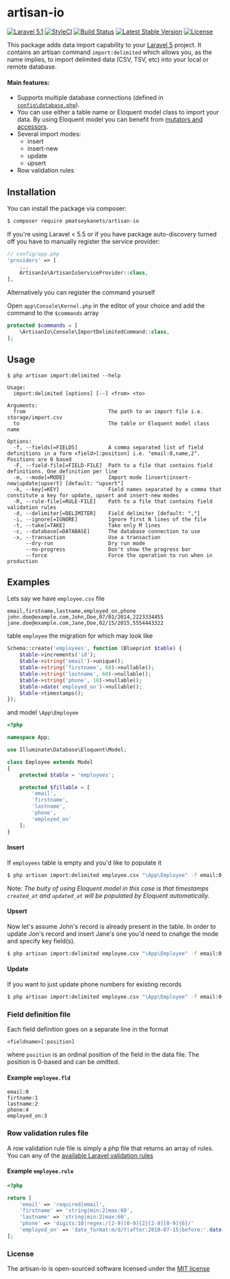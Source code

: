 # artisan-io

[![Laravel 5.1](https://img.shields.io/badge/Laravel-5.1-orange.svg)](http://laravel.com)
[![StyleCI](https://styleci.io/repos/39307509/shield)](https://styleci.io/repos/39307509)
[![Build Status](https://travis-ci.org/pmatseykanets/artisan-io.svg)](https://travis-ci.org/pmatseykanets/artisan-io)
[![Latest Stable Version](https://poser.pugx.org/pmatseykanets/artisan-io/v/stable)](https://packagist.org/packages/pmatseykanets/artisan-io)
[![License](https://poser.pugx.org/pmatseykanets/artisan-io/license)](https://packagist.org/packages/pmatseykanets/artisan-io)

This package adds data import capability to your [Laravel 5](http://laravel.com/docs/5.1) project. It contains an artisan command `import:delimited` which allows you, as the name implies, to import delimited data (CSV, TSV, etc) into your local or remote database.

#### Main features:

- Supports multiple database connections (defined in [`config\database.php`](http://laravel.com/docs/5.1/database#introduction)).
- You can use either a table name or Eloquent model class to import your data. By using Eloquent model you can benefit from [mutators and accessors](http://laravel.com/docs/5.1/eloquent-mutators).
- Several import modes:
  - insert
  - insert-new
  - update
  - upsert
- Row validation rules


## Installation

You can install the package via composer:

```bash
$ composer require pmatseykanets/artisan-io
```

If you're using Laravel < 5.5 or if you have package auto-discovery turned off you have to manually register the service provider:

```php
// config/app.php
'providers' => [
    ...
    ArtisanIo\ArtisanIoServiceProvider::class,
],
```

Alternatively you can register the command yourself

Open `app\Console\Kernel.php` in the editor of your choice and add the command to the `$commands` array

```php
protected $commands = [
    \ArtisanIo\Console\ImportDelimitedCommand::class,
];
```

## Usage

```
$ php artisan import:delimited --help

Usage:
  import:delimited [options] [--] <from> <to>

Arguments:
  from                           The path to an import file i.e. storage/import.csv
  to                             The table or Eloquent model class name

Options:
  -f, --fields[=FIELDS]          A comma separated list of field definitions in a form <field>[:position] i.e. "email:0,name,2". Positions are 0 based
  -F, --field-file[=FIELD-FILE]  Path to a file that contains field definitions. One definition per line
  -m, --mode[=MODE]              Import mode [insert|insert-new|update|upsert] [default: "upsert"]
  -k, --key[=KEY]                Field names separated by a comma that constitute a key for update, upsert and insert-new modes
  -R, --rule-file[=RULE-FILE]    Path to a file that contains field validation rules
  -d, --delimiter[=DELIMITER]    Field delimiter [default: ","]
  -i, --ignore[=IGNORE]          Ignore first N lines of the file
  -t, --take[=TAKE]              Take only M lines
  -c, --database[=DATABASE]      The database connection to use
  -x, --transaction              Use a transaction
      --dry-run                  Dry run mode
      --no-progress              Don't show the progress bar
      --force                    Force the operation to run when in production
```

## Examples

Lets say we have `employee.csv` file

```text
email,firstname,lastname,employed_on,phone
john.doe@example.com,John,Doe,07/01/2014,2223334455
jane.doe@example.com,Jane,Doe,02/15/2015,5554443322
```

table `employee` the migration for which may look like

```php
Schema::create('employees', function (Blueprint $table) {
    $table->increments('id');
    $table->string('email')->unique();
    $table->string('firstname', 60)->nullable();
    $table->string('lastname', 60)->nullable();
    $table->string('phone', 10)->nullable();
    $table->date('employed_on')->nullable();
    $table->timestamps();
});

```

and model `\App\Employee`

```php
<?php

namespace App;

use Illuminate\Database\Eloquent\Model;

class Employee extends Model
{
    protected $table = 'employees';

    protected $fillable = [
        'email',
        'firstname',
        'lastname',
        'phone',
        'employed_on'
    ];
}
```

#### Insert

If `employees` table is empty and you'd like to populate it

```bash
$ php artisan import:delimited employee.csv "\App\Employee" -f email:0,firstname:1,lastname:2,phone:4,employed_on:3 -m insert
```

Note: *The buity of using Eloquent model in this case is that timestamps `created_at` and `updated_at` will be populated by Eloquent automatically.*

#### Upsert

Now let's assume John's record is already present in the table. In order to update Jon's record and insert Jane's one you'd need to cnahge the mode and specify key field(s).

```bash
$ php artisan import:delimited employee.csv "\App\Employee" -f email:0,firstname:1,lastname:2,phone:4,employed_on:3 -m upsert -k email
```

#### Update

If you want to just update phone numbers for existing records

```bash
$ php artisan import:delimited employee.csv "\App\Employee" -f email:0,phone:4 -m update -k email
```

### Field definition file

Each field definition goes on a separate line in the format

`<fieldname>[:position]`

where `position` is an ordinal position of the field in the data file. The position is 0-based and can be omitted.

#### Example `employee.fld`

```text
email:0
firtname:1
lastname:2
phone:4
employed_on:3
```

### Row validation rules file

A row validation rule file is simply a php file that returns an array of rules. You can any of the [available Laravel validation rules](http://laravel.com/docs/5.1/validation#available-validation-rules)

#### Example `employee.rule`

```php
<?php

return [
    'email' => 'required|email',
    'firstname' => 'string|min:2|max:60',
    'lastname' => 'string|min:2|max:60',
    'phone' => 'digits:10|regex:/[2-9][0-9]{2}[2-9][0-9]{6}/'
    'employed_on' => 'date_format:m/d/Y|after:2010-07-15|before:'.date('Y-m-d', strtotime('tomorrow'));
];
```


### License

The artisan-io is open-sourced software licensed under the [MIT license](http://opensource.org/licenses/MIT)
